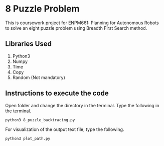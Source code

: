 # 8 Puzzle Problem

This is coursework project for ENPM661: Planning for Autonomous Robots to solve an eight puzzle problem using Breadth First Search method.

## Libraries Used

1. Python3
2. Numpy
3. Time
4. Copy
5. Random (Not mandatory)

## Instructions to execute the code

Open folder and change the directory in the terminal. Type the following in the terminal.
```
python3 8_puzzle_backtracing.py
```

For visualization of the output text file, type the following.
```
python3 plot_path.py
```
